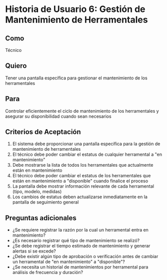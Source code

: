 # Historia de Usuario 6: Gestión de Mantenimiento de Herramentales

## Como
Técnico

## Quiero
Tener una pantalla específica para gestionar el mantenimiento de los herramentales

## Para
Controlar eficientemente el ciclo de mantenimiento de los herramentales y asegurar su disponibilidad cuando sean necesarios

## Criterios de Aceptación
1. El sistema debe proporcionar una pantalla específica para la gestión de mantenimiento de herramentales
2. El técnico debe poder cambiar el estatus de cualquier herramental a "en mantenimiento"
3. Debe mostrarse la lista de todos los herramentales que actualmente están en mantenimiento
4. El técnico debe poder cambiar el estatus de los herramentales que están en mantenimiento a "disponible" cuando finalice el proceso
5. La pantalla debe mostrar información relevante de cada herramental (tipo, modelo, medidas)
6. Los cambios de estatus deben actualizarse inmediatamente en la pantalla de seguimiento general

## Preguntas adicionales
- ¿Se requiere registrar la razón por la cual un herramental entra en mantenimiento?
- ¿Es necesario registrar qué tipo de mantenimiento se realizó?
- ¿Se debe registrar el tiempo estimado de mantenimiento y generar alertas si se excede?
- ¿Debe existir algún tipo de aprobación o verificación antes de cambiar un herramental de "en mantenimiento" a "disponible"?
- ¿Se necesita un historial de mantenimientos por herramental para análisis de frecuencia y duración?
```
